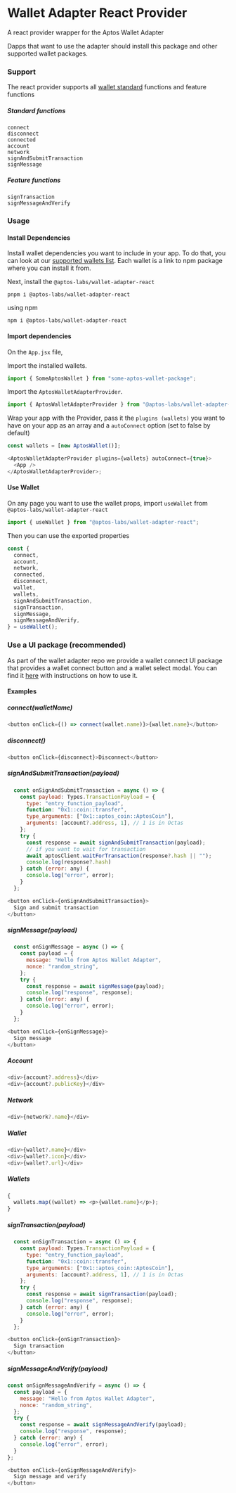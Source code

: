 # Wallet Adapter React Provider

A react provider wrapper for the Aptos Wallet Adapter

Dapps that want to use the adapter should install this package and other supported wallet packages.

### Support

The react provider supports all [wallet standard](https://aptos.dev/guides/wallet-standard) functions and feature functions

##### Standard functions

```
connect
disconnect
connected
account
network
signAndSubmitTransaction
signMessage
```

##### Feature functions

```
signTransaction
signMessageAndVerify
```

### Usage

#### Install Dependencies

Install wallet dependencies you want to include in your app.
To do that, you can look at our [supported wallets list](https://github.com/aptos-labs/aptos-wallet-adapter#supported-wallet-packages). Each wallet is a link to npm package where you can install it from.

Next, install the `@aptos-labs/wallet-adapter-react`

```
pnpm i @aptos-labs/wallet-adapter-react
```

using npm

```
npm i @aptos-labs/wallet-adapter-react
```

#### Import dependencies

On the `App.jsx` file,

Import the installed wallets.

```js
import { SomeAptosWallet } from "some-aptos-wallet-package";
```

Import the `AptosWalletAdapterProvider`.

```js
import { AptosWalletAdapterProvider } from "@aptos-labs/wallet-adapter-react";
```

Wrap your app with the Provider, pass it the `plugins (wallets)` you want to have on your app as an array and a `autoConnect` option (set to false by default)

```js
const wallets = [new AptosWallet()];

<AptosWalletAdapterProvider plugins={wallets} autoConnect={true}>
  <App />
</AptosWalletAdapterProvider>;
```

#### Use Wallet

On any page you want to use the wallet props, import `useWallet` from `@aptos-labs/wallet-adapter-react`

```js
import { useWallet } from "@aptos-labs/wallet-adapter-react";
```

Then you can use the exported properties

```js
const {
  connect,
  account,
  network,
  connected,
  disconnect,
  wallet,
  wallets,
  signAndSubmitTransaction,
  signTransaction,
  signMessage,
  signMessageAndVerify,
} = useWallet();
```

### Use a UI package (recommended)

As part of the wallet adapter repo we provide a wallet connect UI package that provides a wallet connect button and a wallet select modal.
You can find it [here](../wallet-adapter-ant-design/) with instructions on how to use it.

#### Examples

##### connect(walletName)

```js
<button onClick={() => connect(wallet.name)}>{wallet.name}</button>
```

##### disconnect()

```js
<button onClick={disconnect}>Disconnect</button>
```

##### signAndSubmitTransaction(payload)

```js
  const onSignAndSubmitTransaction = async () => {
    const payload: Types.TransactionPayload = {
      type: "entry_function_payload",
      function: "0x1::coin::transfer",
      type_arguments: ["0x1::aptos_coin::AptosCoin"],
      arguments: [account?.address, 1], // 1 is in Octas
    };
    try {
      const response = await signAndSubmitTransaction(payload);
      // if you want to wait for transaction
      await aptosClient.waitForTransaction(response?.hash || "");
      console.log(response?.hash)
    } catch (error: any) {
      console.log("error", error);
    }
  };

<button onClick={onSignAndSubmitTransaction}>
  Sign and submit transaction
</button>
```

##### signMessage(payload)

```js
  const onSignMessage = async () => {
    const payload = {
      message: "Hello from Aptos Wallet Adapter",
      nonce: "random_string",
    };
    try {
      const response = await signMessage(payload);
      console.log("response", response);
    } catch (error: any) {
      console.log("error", error);
    }
  };

<button onClick={onSignMessage}>
  Sign message
</button>
```

##### Account

```js
<div>{account?.address}</div>
<div>{account?.publicKey}</div>
```

##### Network

```js
<div>{network?.name}</div>
```

##### Wallet

```js
<div>{wallet?.name}</div>
<div>{wallet?.icon}</div>
<div>{wallet?.url}</div>
```

##### Wallets

```js
{
  wallets.map((wallet) => <p>{wallet.name}</p>);
}
```

##### signTransaction(payload)

```js
  const onSignTransaction = async () => {
    const payload: Types.TransactionPayload = {
      type: "entry_function_payload",
      function: "0x1::coin::transfer",
      type_arguments: ["0x1::aptos_coin::AptosCoin"],
      arguments: [account?.address, 1], // 1 is in Octas
    };
    try {
      const response = await signTransaction(payload);
      console.log("response", response);
    } catch (error: any) {
      console.log("error", error);
    }
  };

<button onClick={onSignTransaction}>
  Sign transaction
</button>
```

##### signMessageAndVerify(payload)

```js
const onSignMessageAndVerify = async () => {
  const payload = {
    message: "Hello from Aptos Wallet Adapter",
    nonce: "random_string",
  };
  try {
    const response = await signMessageAndVerify(payload);
    console.log("response", response);
  } catch (error: any) {
    console.log("error", error);
  }
};

<button onClick={onSignMessageAndVerify}>
  Sign message and verify
</button>
```
